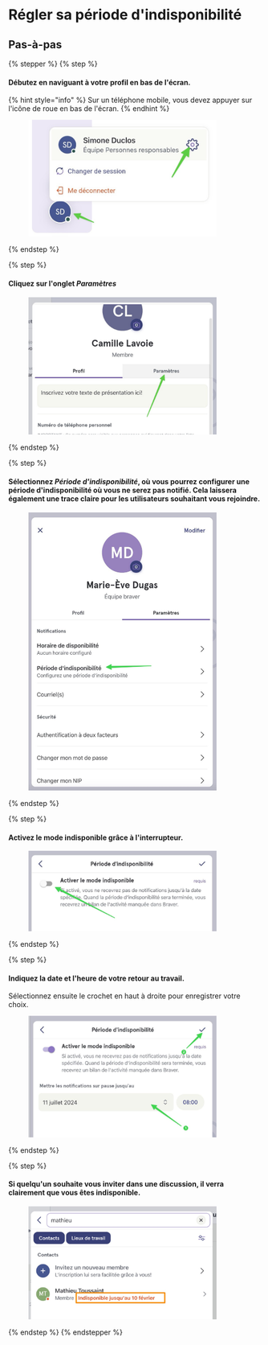 # Régler sa période d'indisponibilité

## Pas-à-pas

{% stepper %}
{% step %}
#### Débutez en naviguant à votre profil en bas de l'écran.

{% hint style="info" %}
Sur un téléphone mobile, vous devez appuyer sur l'icône de roue en bas de l'écran.
{% endhint %}

<div align="left"><figure><img src="../../.gitbook/assets/acceder-les-parametres-patients.jpeg" alt="" width="375"><figcaption></figcaption></figure></div>
{% endstep %}

{% step %}
#### Cliquez sur l'onglet _Paramètres_

<div align="left"><figure><img src="../../.gitbook/assets/Régler son horaire de disponibilités et ses périodes dindisponibilité - Step 3.jpeg" alt="" width="375"><figcaption></figcaption></figure></div>
{% endstep %}

{% step %}
#### Sélectionnez _**Période d'indisponibilité**_, où vous pourrez configurer une période d'indisponibilité où vous ne serez pas notifié. Cela laissera également une trace claire pour les utilisateurs souhaitant vous rejoindre.

<div align="left"><figure><img src="../../.gitbook/assets/Régler son horaire de disponibilités et ses périodes dindisponibilité - Step 9.jpeg" alt="" width="375"><figcaption></figcaption></figure></div>
{% endstep %}

{% step %}
#### Activez le mode indisponible grâce à l'interrupteur.

<div align="left"><figure><img src="../../.gitbook/assets/Régler son horaire de disponibilités et ses périodes dindisponibilité - Step 10.jpeg" alt="" width="375"><figcaption></figcaption></figure></div>
{% endstep %}

{% step %}
#### Indiquez la date et l'heure de votre retour au travail.

Sélectionnez ensuite le crochet en haut à droite pour enregistrer votre choix.

<div align="left"><figure><img src="../../.gitbook/assets/Régler son horaire de disponibilités et ses périodes dindisponibilité - Step 11.jpeg" alt="" width="375"><figcaption></figcaption></figure></div>
{% endstep %}

{% step %}
#### Si quelqu'un souhaite vous inviter dans une discussion, il verra clairement que vous êtes indisponible.

<div align="left"><figure><img src="../../.gitbook/assets/Régler son horaire de disponibilités et ses périodes dindisponibilité - Step 13.jpeg" alt="" width="375"><figcaption></figcaption></figure></div>
{% endstep %}
{% endstepper %}
